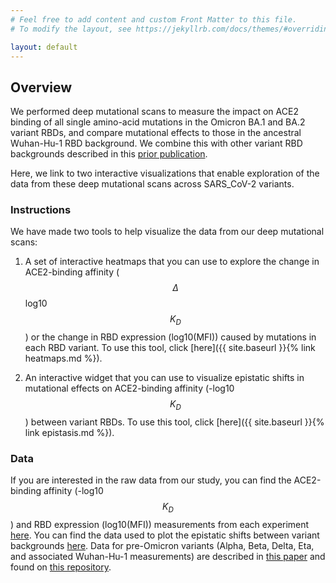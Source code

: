 ```yaml
---
# Feel free to add content and custom Front Matter to this file.
# To modify the layout, see https://jekyllrb.com/docs/themes/#overriding-theme-defaults

layout: default
---
```


## Overview 

We performed deep mutational scans to measure the impact on ACE2 binding of all single amino-acid mutations in the Omicron BA.1 and BA.2 variant RBDs, and compare mutational effects to those in the ancestral Wuhan-Hu-1 RBD background. We combine this with other variant RBD backgrounds described in this [prior publication](https://www.science.org/doi/10.1126/science.abo7896).

Here, we link to two interactive visualizations that enable exploration of the data from these deep mutational scans across SARS_CoV-2 variants.


### Instructions 

We have made two tools to help visualize the data from our deep mutational scans:

1. A set of interactive heatmaps that you can use to explore the change in ACE2-binding affinity ($$\Delta$$log10 $$K_D$$) or the change in RBD expression (log10(MFI)) caused by mutations in each RBD variant. To use this tool, click [here]({{ site.baseurl }}{% link heatmaps.md %}).

2. An interactive widget that you can use to visualize epistatic shifts in mutational effects on ACE2-binding affinity (-log10 $$K_D$$) between variant RBDs. To use this tool, click [here]({{ site.baseurl }}{% link epistasis.md %}).  

### Data

If you are interested in the raw data from our study, you can find the ACE2-binding affinity (-log10 $$K_D$$) and RBD expression (log10(MFI)) measurements from each experiment [here](https://github.com/jbloomlab/SARS-CoV-2-RBD_DMS_Omicron/tree/main/results/final_variant_scores). You can find the data used to plot the epistatic shifts between variant backgrounds [here](https://github.com/jbloomlab/SARS-CoV-2-RBD_DMS_Omicron/blob/main/results/epistatic_shifts/JSD_versus_Wuhan1_by_target.csv). Data for pre-Omicron variants (Alpha, Beta, Delta, Eta, and associated Wuhan-Hu-1 measurements) are described in [this paper](https://www.science.org/doi/10.1126/science.abo7896) and found on [this repository](https://github.com/jbloomlab/SARS-CoV-2-RBD_DMS_variants).